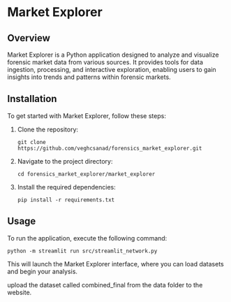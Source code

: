 # Market Explorer

## Overview
Market Explorer is a Python application designed to analyze and visualize forensic market data from various sources. It provides tools for data ingestion, processing, and interactive exploration, enabling users to gain insights into trends and patterns within forensic markets.

## Installation
To get started with Market Explorer, follow these steps:

1. Clone the repository:
   ```
   git clone https://github.com/veghcsanad/forensics_market_explorer.git
   ```

2. Navigate to the project directory:
   ```
   cd forensics_market_explorer/market_explorer
   ```

3. Install the required dependencies:
   ```
   pip install -r requirements.txt
   ```

## Usage
To run the application, execute the following command:
```
python -m streamlit run src/streamlit_network.py
```
This will launch the Market Explorer interface, where you can load datasets and begin your analysis.

upload the dataset called combined_final from the data folder to the website. 
